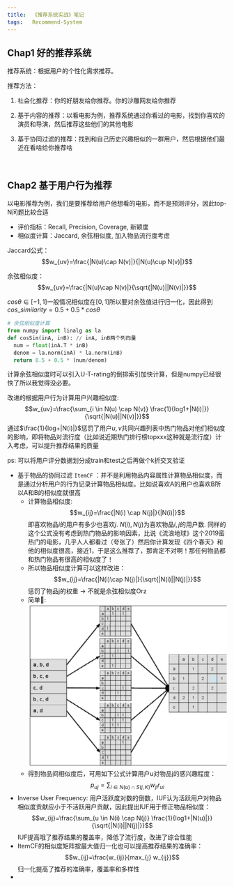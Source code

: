 ```yaml
---
title:	《推荐系统实战》笔记
tags:	Recommend-System
---
```


<head>
    <script src="https://cdn.mathjax.org/mathjax/latest/MathJax.js?config=TeX-AMS-MML_HTMLorMML" type="text/javascript"></script>
    <script type="text/x-mathjax-config">
        MathJax.Hub.Config({
            tex2jax: {
            skipTags: ['script', 'noscript', 'style', 'textarea', 'pre'],
            inlineMath: [['$','$']]
            }
        });
    </script>
</head>

## Chap1 好的推荐系统

推荐系统：根据用户的个性化需求推荐。

推荐方法：

1. 社会化推荐：你的好朋友给你推荐。你的沙雕网友给你推荐

2. 基于内容的推荐：以看电影为例，推荐系统通过你看过的电影，找到你喜欢的演员和导演，然后推荐这些他们的其他电影

3. 基于协同过滤的推荐：找到和自己历史兴趣相似的一群用户，然后根据他们最近在看啥给你推荐啥


​		

## Chap2 基于用户行为推荐

以电影推荐为例，我们是要推荐给用户他想看的电影，而不是预测评分，因此top-N问题比较合适

- 评价指标：Recall, Precision, Coverage, 新颖度
- 相似度计算：Jaccard, 余弦相似度, 加入物品流行度考虑

Jaccard公式：$$w_{uv}=\frac{|N(u)\cap N(v)|}{|N(u)\cup N(v)|}$$

余弦相似度：$$w_{uv}=\frac{|N(u)\cap N(v)|}{\sqrt{|N(u)||N(v)|}}$$

$cos\theta \in [-1,1]$一般情况相似度在$[0,1]$所以要对余弦值进行归一化，因此得到$cos\_similarity=0.5+0.5*cos\theta$

```python
# 余弦相似度计算
from numpy import linalg as la
def cosSim(inA, inB): // inA, inB两个列向量
  num = float(inA.T * inB)
  denom = la.norm(inA) * la.norm(inB)
  return 0.5 + 0.5 * (num/denom)
```

计算余弦相似度时可以引入U-T-rating的倒排索引加快计算，但是numpy已经很快了所以我觉得没必要。

改进的根据用户行为计算用户兴趣相似度: $$w_{uv}=\frac{\sum_{i \in N(u) \cap N(v)} \frac{1}{log1+|N(i)|}}{\sqrt{|N(u)||N(v)|}}$$ 通过$\frac{1}{log+|N(i)|}$惩罚了用户$u,v$共同兴趣列表中热门物品对他们相似度的影响，即将物品对流行度（比如说近期热门排行榜topxxx这种就是流行度）计入考虑，可以提升推荐结果的质量

ps: 可以将用户评分数据划分成train和test之后再做个k折交叉验证

- 基于物品的协同过滤 `ItemCF` ：并不是利用物品内容属性计算物品相似度，而是通过分析用户的行为记录计算物品相似度。比如说喜欢A的用户也喜欢B所以A和B的相似度就很高
  - 计算物品相似度: $$w_{ij}=\frac{|N(i) \cap N(j)|}{|N(i)|}$$即喜欢物品$i$的用户有多少也喜欢$j$. $N(i),N(j)$为喜欢物品$i,j$的用户数. 同样的这个公式没有考虑到热门物品的影响因素，比说《流浪地球》这个2019蛮热门的电影，几乎人人都看过（夸张了）然后你计算发现《四个春天》和他的相似度很高，接近1，于是这么推荐了，那肯定不对啊！那任何物品都和热门物品有很高的相似度了！
  - 所以物品相似度计算可以这样改进：$$w_{ij}=\frac{|N(i)\cap N(j)|}{\sqrt{|N(i)||N(j)|}}$$ 惩罚了物品j的权重 -> 不就是余弦相似度Orz
  - 简单🌰: ![](img/rs-example.png)
  - 得到物品间相似度后，可用如下公式计算用户u对物品j的感兴趣程度：$$p_{uj}=\sum_{i \in N(u) \cap S(j,K)} w_{ji}r_{ui}$$
- Inverse User Frequency: 用户活跃度对数的倒数，IUF认为活跃用户对物品相似度贡献应小于不活跃用户贡献，因此提出IUF用于修正物品相似度：$$w_{ij}=\frac{\sum_{u \in N(i) \cap N(j)} \frac{1}{log1+|N(u)|}}{\sqrt{|N(i)||N(j)|}}$$ IUF提高哦了推荐结果的覆盖率，降低了流行度，改进了综合性能
- ItemCF的相似度矩阵按最大值归一化也可以提高推荐结果的准确率：$$w_{ij}=\frac{w_{ij}}{max_{j} w_{ij}}$$ 归一化提高了推荐的准确率，覆盖率和多样性
- 